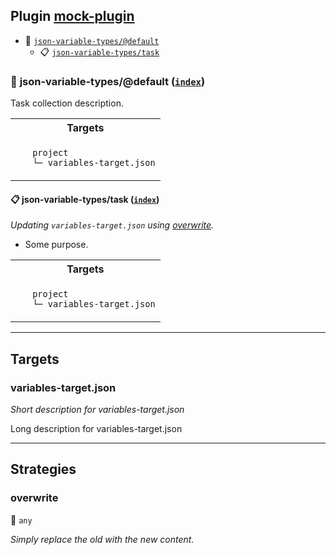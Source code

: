 ## Plugin [mock-plugin](https://www.npmjs.com/package/mock-plugin)

- <a name="mock-plugin-task-idx-ref-json-variable-typesdefault">:open_file_folder:</a> <a href="#mock-plugin-task-ref-json-variable-typesdefault">`json-variable-types/@default`</a>
  - <a name="mock-plugin-task-idx-ref-json-variable-typestask">:clipboard:</a> <a href="#mock-plugin-task-ref-json-variable-typestask">`json-variable-types/task`</a>

### :open_file_folder: <a name="mock-plugin-task-ref-json-variable-typesdefault">json-variable-types/@default</a> (<a href="#mock-plugin-task-idx-ref-json-variable-typesdefault">`index`</a>)

Task collection description.

<table>
  <tbody>
    <tr>
      <th>Targets</th>
    </tr>
    <tr>
      <td align="left" valign="top">
        <ul>
<code>project</code><br/>
<code>└─&nbsp;<a&nbsp;name="mock-plugin-target-ref-variables-targetjson">variables-target.json</a></code><br/>
        </ul>
      </td>
    </tr>
  </tbody>
</table>

#### :clipboard: <a name="mock-plugin-task-ref-json-variable-typestask">json-variable-types/task</a> (<a href="#mock-plugin-task-idx-ref-json-variable-typestask">`index`</a>)

_Updating `variables-target.json` using <a href="#mock-plugin-strat-ref-overwrite">overwrite</a>._

- Some purpose.

<table>
  <tbody>
    <tr>
      <th>Targets</th>
    </tr>
    <tr>
      <td align="left" valign="top">
        <ul>
<code>project</code><br/>
<code>└─&nbsp;<a&nbsp;name="mock-plugin-target-ref-variables-targetjson">variables-target.json</a></code><br/>
        </ul>
      </td>
    </tr>
  </tbody>
</table>

------

## Targets

### <a name="mock-plugin-target-ref-variables-targetjson">variables-target.json</a>  

*Short description for variables-target.json*

Long description for variables-target.json

------

## Strategies

### <a name="mock-plugin-strat-ref-overwrite">overwrite</a>  

:small_blue_diamond: `any`

*Simply replace the old with the new content.*

